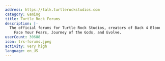 ```yaml
---
address: https://talk.turtlerockstudios.com
category: Gaming
title: Turtle Rock Forums
description: |-
  The official forums for Turtle Rock Studios, creators of Back 4 Blood, Left 4 Dead,
    Face Your Fears, Journey of the Gods, and Evolve.
userCount: 30688
icon: trs-forums.jpeg
activity: very high
language: en_US
---
```

